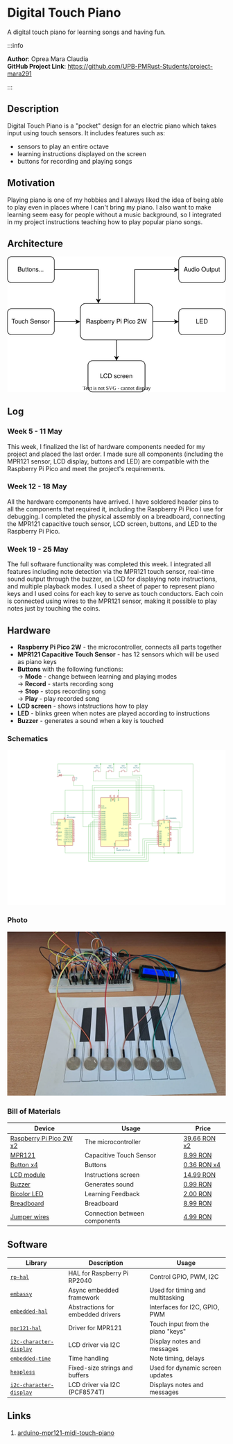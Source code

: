 # Digital Touch Piano
A digital touch piano for learning songs and having fun.

:::info 

**Author**: Oprea Mara Claudia \
**GitHub Project Link**: https://github.com/UPB-PMRust-Students/proiect-mara291

:::

## Description

Digital Touch Piano is a "pocket" design for an electric piano which takes input using touch sensors. It includes features such as:
- sensors to play an entire octave
- learning instructions displayed on the screen
- buttons for recording and playing songs

## Motivation

Playing piano is one of my hobbies and I always liked the idea of being able to play even in places where I can't bring my piano. I also want to make learning seem easy for people without a music background, so I integrated in my project instructions teaching how to play popular piano songs. 

## Architecture 

 ![alt text](diagram.svg)

## Log

<!-- write your progress here every week -->

### Week 5 - 11 May
This week, I finalized the list of hardware components needed for my project and placed the last order. I made sure all components (including the MPR121 sensor, LCD display, buttons and LED) are compatible with the Raspberry Pi Pico and meet the project's requirements.

### Week 12 - 18 May
All the hardware components have arrived. I have soldered header pins to all the components that required it, including the Raspberry Pi Pico I use for debugging. I completed the physical assembly on a breadboard, connecting the MPR121 capacitive touch sensor, LCD screen, buttons, and LED to the Raspberry Pi Pico.

### Week 19 - 25 May
The full software functionality was completed this week. I integrated all features including note detection via the MPR121 touch sensor, real-time sound output through the buzzer, an LCD for displaying note instructions, and multiple playback modes. I used a sheet of paper to represent piano keys and I used coins for each key to serve as touch conductors. Each coin is connected using wires to the MPR121 sensor, making it possible to play notes just by touching the coins.

## Hardware

- **Raspberry Pi Pico 2W** - the microcontroller, connects all parts together
- **MPR121 Capacitive Touch Sensor** - has 12 sensors which will be used as piano keys
- **Buttons** with the following functions:  
	-> **Mode** - change between learning and playing modes  
	-> **Record** - starts recording song  
	-> **Stop** - stops recording song  
	-> **Play** - play recorded song  
- **LCD screen** - shows intstructions how to play
- **LED** - blinks green when notes are played according to instructions
- **Buzzer** - generates a sound when a key is touched

### Schematics

![alt text](schematics.svg)

### Photo

![alt text](hardware.webp)

### Bill of Materials

<!-- Fill out this table with all the hardware components that you might need.

The format is 
```
| [Device](link://to/device) | This is used ... | [price](link://to/store) |

```

-->

| Device | Usage | Price |
|--------|--------|-------|
| [Raspberry Pi Pico 2W x2](https://www.raspberrypi.com/documentation/microcontrollers/raspberry-pi-pico.html) | The microcontroller | [39.66 RON x2](https://www.optimusdigital.ro/en/raspberry-pi-boards/12394-raspberry-pi-pico-w.html) |
| [MPR121](https://www.raspberrypi.com/documentation/microcontrollers/raspberry-pi-pico.html) | Capacitive Touch Sensor | [8.99 RON](https://www.optimusdigital.ro/en/raspberry-pi-boards/12394-raspberry-pi-pico-w.html) |
| [Button x4](https://www.raspberrypi.com/documentation/microcontrollers/raspberry-pi-pico.html) | Buttons | [0.36 RON x4](https://www.optimusdigital.ro/en/raspberry-pi-boards/12394-raspberry-pi-pico-w.html) |
| [LCD module](https://www.raspberrypi.com/documentation/microcontrollers/raspberry-pi-pico.html) | Instructions screen | [14.99 RON](https://www.optimusdigital.ro/en/raspberry-pi-boards/12394-raspberry-pi-pico-w.html) |
| [Buzzer](https://www.raspberrypi.com/documentation/microcontrollers/raspberry-pi-pico.html) | Generates sound | [0.99 RON](https://www.optimusdigital.ro/en/raspberry-pi-boards/12394-raspberry-pi-pico-w.html) |
| [Bicolor LED](https://www.optimusdigital.ro/en/leds/1321-red-green-bicolor-led.html) | Learning Feedback | [2.00 RON](https://www.optimusdigital.ro/en/raspberry-pi-boards/12394-raspberry-pi-pico-w.html) |
| [Breadboard](https://www.raspberrypi.com/documentation/microcontrollers/raspberry-pi-pico.html) | Breadboard | [8.99 RON](https://www.optimusdigital.ro/en/raspberry-pi-boards/12394-raspberry-pi-pico-w.html) |
| [Jumper wires](https://www.raspberrypi.com/documentation/microcontrollers/raspberry-pi-pico.html) | Connection between components | [4.99 RON](https://www.optimusdigital.ro/en/raspberry-pi-boards/12394-raspberry-pi-pico-w.html) |


## Software

| Library | Description | Usage |
|--------|-------------|-------|
| [`rp-hal`](https://crates.io/crates/rp-hal) | HAL for Raspberry Pi RP2040 | Control GPIO, PWM, I2C |
| [`embassy`](https://embassy.dev) | Async embedded framework | Used for timing and multitasking |
| [`embedded-hal`](https://crates.io/crates/embedded-hal) | Abstractions for embedded drivers | Interfaces for I2C, GPIO, PWM |
| [`mpr121-hal`](https://crates.io/crates/mpr121) | Driver for MPR121 | Touch input from the piano "keys" |
| [`i2c-character-display`](https://crates.io/crates/i2c-character-display) | LCD driver via I2C | Display notes and messages |
| [`embedded-time`](https://crates.io/crates/embedded-time) | Time handling | Note timing, delays |
| [`heapless`](https://crates.io/crates/heapless) | Fixed-size strings and buffers | Used for dynamic screen updates |
| [`i2c-character-display`](https://crates.io/crates/i2c-character-display) | LCD driver via I2C (PCF8574T) | Displays notes and messages |

## Links

1. [arduino-mpr121-midi-touch-piano](https://diyelectromusic.com/2021/07/04/arduino-mpr121-midi-touch-piano)


